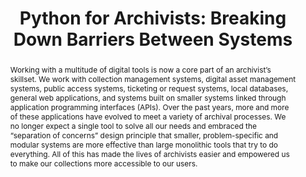 ---
layout: post
title:  'Python for Archivists: Breaking Down Barriers Between Systems'
journal: 'Practical Technology for Archives, No. 7 (2017)'
link: https://practicaltechnologyforarchives.org/issue7_wiedeman/
abstract: Working with a multitude of digital tools is now a core part of an archivist’s skillset. We work with collection management systems, digital asset management systems, public access systems, ticketing or request systems, local databases, general web applications, and systems built on smaller systems linked through application programming interfaces (APIs). Over the past years, more and more of these applications have evolved to meet a variety of archival processes. We no longer expect a single tool to solve all our needs and embraced the “separation of concerns” design principle that smaller, problem-specific and modular systems are more effective than large monolithic tools that try to do everything. All of this has made the lives of archivists easier and empowered us to make our collections more accessible to our users.
---